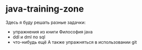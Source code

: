 # java-training-zone

Здесь я буду решать разные задачки:
- упражнения из книги Философия java
- ddl и dml по sql
- что-нибудь ещё
А также упражняться в использовании git
